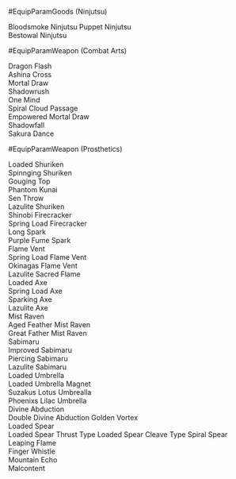 #EquipParamGoods (Ninjutsu) 

Bloodsmoke Ninjutsu 
Puppet Ninjutsu    
Bestowal Ninjutsu   


#EquipParamWeapon (Combat Arts) 


Dragon Flash             
Ashina Cross             
Mortal Draw            
Shadowrush              
One Mind                 
Spiral Cloud Passage     
Empowered Mortal Draw    
Shadowfall               
Sakura Dance            


#EquipParamWeapon (Prosthetics)


Loaded Shuriken         
Spinnging Shuriken       
Gouging Top              
Phantom Kunai            
Sen Throw                
Lazulite Shuriken        
Shinobi Firecracker      
Spring Load Firecracker  
Long Spark               
Purple Fume Spark        
Flame Vent               
Spring Load Flame Vent   
Okinagas Flame Vent      
Lazulite Sacred Flame    
Loaded Axe               
Spring Load Axe          
Sparking Axe             
Lazulite Axe             
Mist Raven               
Aged Feather Mist Raven  
Great Father Mist Raven  
Sabimaru                
Improved Sabimaru       
Piercing Sabimaru        
Lazulite Sabimaru        
Loaded Umbrella          
Loaded Umbrella Magnet   
Suzakus Lotus Umbrealla  
Phoenixs Lilac Umbrella  
Divine Abduction         
Double Divine Abduction 
Golden Vortex            
Loaded Spear             
Loaded Spear Thrust Type 
Loaded Spear Cleave Type 
Spiral Spear             
Leaping Flame            
Finger Whistle           
Mountain Echo            
Malcontent               
